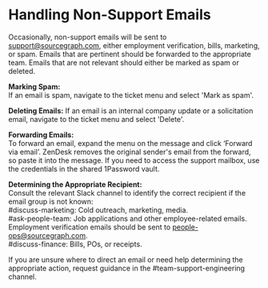 # Handling Non-Support Emails

Occasionally, non-support emails will be sent to support@sourcegraph.com, either employment verification, bills, marketing, or spam. Emails that are pertinent should be forwarded to the appropriate team. Emails that are not relevant should either be marked as spam or deleted.

**Marking Spam:**  
If an email is spam, navigate to the ticket menu and select 'Mark as spam'.

**Deleting Emails:**
If an email is an internal company update or a solicitation email,
navigate to the ticket menu and select 'Delete'.

**Forwarding Emails:**  
To forward an email, expand the menu on the message and click ‘Forward via email’. ZenDesk removes the original sender's email from the forward, so paste it into the message. If you need to access the support mailbox, use the credentials in the shared 1Password vault.

**Determining the Appropriate Recipient:**  
Consult the relevant Slack channel to identify the correct recipient if the email group is not known:  
#discuss-marketing: Cold outreach, marketing, media.  
#ask-people-team: Job applications and other employee-related emails. Employment verification emails should be sent to people-ops@sourcegraph.com.  
#discuss-finance: Bills, POs, or receipts.

If you are unsure where to direct an email or need help determining the appropriate action, request guidance in the #team-support-engineering channel.
